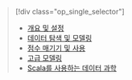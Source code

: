 > [!div class="op_single_selector"]
> * [개요 및 설정](../articles/machine-learning/machine-learning-data-science-spark-overview.md)
> * [데이터 탐색 및 모델링](../articles/machine-learning/machine-learning-data-science-spark-data-exploration-modeling.md)
> * [점수 매기기 및 사용](../articles/machine-learning/machine-learning-data-science-spark-model-consumption.md)
> * [고급 모델링](../articles/machine-learning/machine-learning-data-science-spark-advanced-data-exploration-modeling.md)
> * [Scala를 사용하는 데이터 과학](../articles/machine-learning/machine-learning-data-science-process-scala-walkthrough.md)
> 
> 

<!---HONumber=AcomDC_0803_2016-->